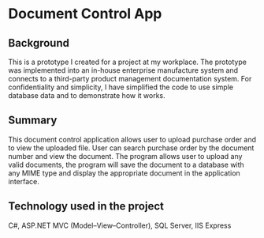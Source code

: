 # Document Control App

## Background

This is a prototype I created for a project at my workplace. The prototype was implemented into an in-house enterprise manufacture system and connects to a third-party product management documentation system. For confidentiality and simplicity, I have simplified the code to use simple database data and to demonstrate how it works.

## Summary
This document control application allows user to upload purchase order and to view the uploaded file. User can search purchase order by the document number and view the document. The program allows user to upload any valid documents, the program will save the document to a database with any MIME type and display the appropriate document in the application interface.

## Technology used in the project
C#, ASP.NET MVC (Model–View–Controller), SQL Server, IIS Express 
